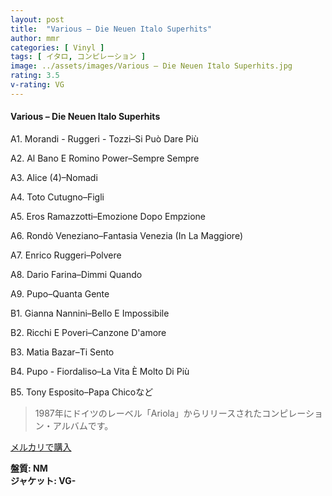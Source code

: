 ```yaml
---
layout: post
title:  "Various – Die Neuen Italo Superhits"
author: mmr
categories: [ Vinyl ]
tags: [ イタロ, コンピレーション ]
image: ../assets/images/Various – Die Neuen Italo Superhits.jpg
rating: 3.5
v-rating: VG
---
```


#### Various – Die Neuen Italo Superhits

A1. Morandi - Ruggeri - Tozzi–Si Può Dare Più

A2. Al Bano E Romino Power–Sempre Sempre

A3. Alice (4)–Nomadi

A4. Toto Cutugno–Figli

A5. Eros Ramazzotti–Emozione Dopo Empzione

A6. Rondò Veneziano–Fantasia Venezia (In La Maggiore)

A7. Enrico Ruggeri–Polvere

A8. Dario Farina–Dimmi Quando

A9. Pupo–Quanta Gente

B1. Gianna Nannini–Bello E Impossibile

B2. Ricchi E Poveri–Canzone D'amore

B3. Matia Bazar–Ti Sento

B4. Pupo - Fiordaliso–La Vita È Molto Di Più

B5. Tony Esposito–Papa Chicoなど

> 1987年にドイツのレーベル「Ariola」からリリースされたコンピレーション・アルバムです。


[メルカリで購入](https://jp.mercari.com/item/m23072694774)

<div class="mt-4 mb-4 d-flex align-items-center">
<strong class="mr-1">盤質: NM</strong>
</div>
<div class="mt-4 mb-4 d-flex align-items-center">
<strong class="mr-1">ジャケット: VG-</strong>
</div>
